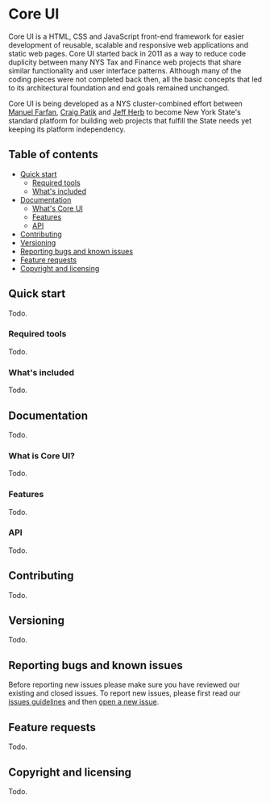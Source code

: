 # Core UI

Core UI is a HTML, CSS and JavaScript front-end framework for easier development of reusable, scalable and responsive web applications and static web pages. Core UI started back in 2011 as a way to reduce code duplicity between many NYS Tax and Finance web projects that share similar functionality and user interface patterns. Although many of the coding pieces were not completed back then, all the basic concepts that led to its architectural foundation and end goals remained unchanged.

Core UI is being developed as a NYS cluster-combined effort between [Manuel Farfan](https://github.com/mfarfanr), [Craig Patik](https://github.com/patik) and [Jeff Herb](https://github.com/JeffHerb) to become New York State's standard platform for building web projects that fulfill the State needs yet keeping its platform independency.

## Table of contents

* [Quick start](#quick-start)
    * [Required tools](#required-tools)
    * [What's included](#whats-included)
* [Documentation](#documentation)
    * [What's Core UI](#what-is-core-ui)
    * [Features](#features)
    * [API](#api)
* [Contributing](#contributing)
* [Versioning](#versioning)
* [Reporting bugs and known issues](#reporting-bugs-and-known-issues)
* [Feature requests](#feature-requests)
* [Copyright and licensing](#copyright-and-licensing)

## Quick start

Todo.

### Required tools

Todo.

### What's included

Todo.

## Documentation

Todo.

### What is Core UI?

Todo.

### Features

Todo.

### API

Todo.

## Contributing

Todo.

## Versioning

Todo.

## Reporting bugs and known issues

Before reporting new issues please make sure you have reviewed our existing and closed issues. To report new issues, please first read our [issues guidelines](https://github.com/nys-its/frg-coreui/CONTRIBUTING.md) and then [open a new issue](https://github.com/nys-its/frg-coreui/issues/new).

## Feature requests

Todo.

## Copyright and licensing

Todo.
